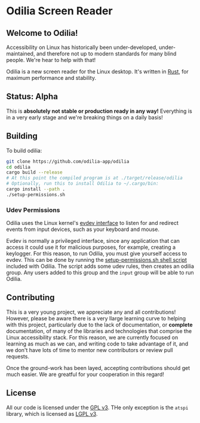 # Odilia Screen Reader

<!-- Todo: Add badges here -->

## Welcome to Odilia!

Accessibility on Linux has historically been under-developed, under-maintained, and therefore not up to modern standards
for many blind people. We're hear to help with that!

Odilia is a new screen reader for the Linux desktop. It's written in [Rust](https://rust-lang.org), for maximum
performance and stability.

## Status: Alpha

This is **absolutely not stable or production ready in any way!** Everything is in a very early stage and we're breaking
things on a daily basis!

## Building

To build odilia:

```sh
git clone https://github.com/odilia-app/odilia
cd odilia
cargo build --release
# At this point the compiled program is at ./target/release/odilia
# Optionally, run this to install Odilia to ~/.cargo/bin:
cargo install --path .
./setup-permissions.sh
```

### Udev Permissions

Odilia uses the Linux kernel's [evdev interface](https://freedesktop.org/software/libevdev/doc/latest/) to listen for
and redirect events from input devices, such as your keyboard and mouse.

Evdev is normally a privileged interface, since any application that can access it could use it for malicious purposes,
for example, creating a keylogger. For this reason, to run Odilia, you must give yourself access to evdev. This can be
done by running the [setup-permissions.sh shell
script](https://github.com/odilia-app/odilia/blob/main/setup-permissions.sh) included with Odilia. The script adds some
udev rules, then creates an odilia group. Any users added to this group and the `input` group will be able to run
Odilia.

## Contributing

This is a very young project, we appreciate any and all contributions! However, please be aware there is a very llarge
learning curve to helping with this project, particularly due to the lack of documentation, or **complete**
documentation, of many of the libraries and technologies that comprise the Linux accessibility stack. For this reason,
we are currently focused on learning as much as we can, and writing code to take advantage of it, and we don't have lots
of time to mentor new contributors or review pull requests.

Once the ground-work has been layed, accepting contributions should get much easier. We are greatful for your
cooperation in this regard!

## License

All our code is licensed under the [GPL v3](https://www.gnu.org/licenses/gpl-3.0.html).
THe only exception is the `atspi` library, which is licensed as [LGPL v3](https://www.gnu.org/licenses/lgpl-3.0.html).
